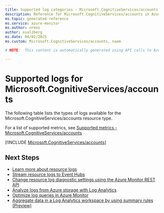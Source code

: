```yaml
---
title: Supported log categories - Microsoft.CognitiveServices/accounts
description: Reference for Microsoft.CognitiveServices/accounts in Azure Monitor Logs.
ms.topic: generated-reference
ms.service: azure-monitor
ms.author: orens
author: osalzberg
ms.date: 04/02/2025
ms.custom: Microsoft.CognitiveServices/accounts, naam

# NOTE:  This content is automatically generated using API calls to Azure. Any edits made on these files will be overwritten in the next run of the script. 

---
```





# Supported logs for Microsoft.CognitiveServices/accounts  
The following table lists the types of logs available for the Microsoft.CognitiveServices/accounts resource type.
  
  
  
For a list of supported metrics, see [Supported metrics - Microsoft.CognitiveServices/accounts](../supported-metrics/microsoft-cognitiveservices-accounts-metrics.md)  
  

  
[!INCLUDE [Microsoft.CognitiveServices/accounts](~/reusable-content/ce-skilling/azure/includes/azure-monitor/reference/logs/microsoft-cognitiveservices-accounts-logs-include.md)]  
  

## Next Steps

* [Learn more about resource logs](/azure/azure-monitor/essentials/platform-logs-overview)
* [Stream resource logs to Event Hubs](/azure/azure-monitor/essentials/resource-logs#send-to-azure-event-hubs)
* [Change resource log diagnostic settings using the Azure Monitor REST API](/rest/api/monitor/diagnosticsettings)
* [Analyze logs from Azure storage with Log Analytics](/azure/azure-monitor/essentials/resource-logs#send-to-log-analytics-workspace)
* [Optimize log queries in Azure Monitor](/azure/azure-monitor/logs/query-optimization)
* [Aggregate data in a Log Analytics workspace by using summary rules (Preview)](/azure/azure-monitor/logs/summary-rules)